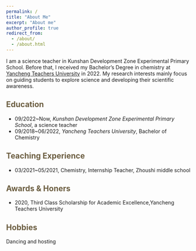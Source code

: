 ```yaml
---
permalink: /
title: "About Me"
excerpt: "About me"
author_profile: true
redirect_from: 
  - /about/
  - /about.html
---
```


I am a science teacher in Kunshan Development Zone Experimental Primary School. Before that, I received my Bachelor’s Degree in chemistry at [Yancheng Teachers University](https://www.yctu.edu.cn/) in 2022. My research interests mainly focus on guiding students to explore science and developing their scientific awareness.

<span style="color:#6b5d40">Education</span>
----------
- 09/2022~Now, *Kunshan Development Zone Experimental Primary School*, a science teacher
- 09/2018~06/2022, *Yancheng Teachers University*, Bachelor of Chemistry

<span style="color:#6b5d40">Teaching Experience</span>
--------
- 03/2021~05/2021, Chemistry, Internship Teacher, Zhoushi middle school

<!-- 
**Conference**
1. **<span style="color:#0b5394">[ICSE'22]</span>Recommending Good First Issues in GitHub OSS Projects. <span style="color:#0b5394">(CCF A)</span>**   
    Wenxin Xiao, Hao He, **Weiwei Xu** , Xin Tan , Jinhao Dong , Minghui Zhou [[PDF](https://dl.acm.org/doi/pdf/10.1145/3510003.3510196)] 
    In: The 44th International Conference on Software Engineering, May 21-29, 2022, pages to appear, Pittsburgh, PA, USA 
 -->

<!-- <span style="color:#6b5d40">Teaching Experience</span>
----------
- 


<span style="color:#6b5d40">Patents</span>
---------
-  -->

<span style="color:#6b5d40">Awards & Honers</span>
---------------

- 2020, Third Class Scholarship for Academic Excellence,Yancheng Teachers University

<span style="color:#6b5d40">Hobbies</span>
----------------
Dancing and hosting
